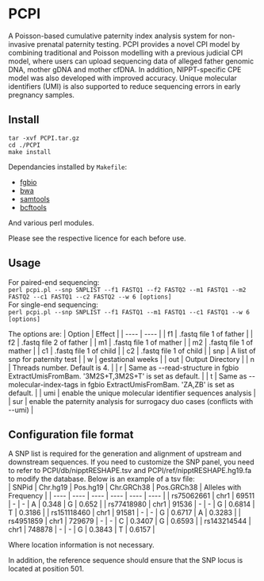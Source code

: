 # PCPI
A Poisson-based cumulative paternity index analysis system for non-invasive prenatal paternity testing. PCPI provides a novel CPI model by combining traditional and Poisson modelling with a previous judicial CPI model, where users can upload sequencing data of alleged father genomic DNA, mother gDNA and mother cfDNA. In addition, NIPPT-specific CPE model was also developed with improved accuracy. Unique molecular identifiers (UMI) is also supported to reduce sequencing errors in early pregnancy samples.

## Install
	tar -xvf PCPI.tar.gz
	cd ./PCPI
	make install

Dependancies installed by `Makefile`:

+ [fgbio](https://github.com/fulcrumgenomics/fgbio)
+ [bwa](https://github.com/lh3/bwa)
+ [samtools](https://github.com/samtools/samtools)
+ [bcftools](https://github.com/samtools/bcftools)  

And various perl modules.

Please see the respective licence for each before use.

## Usage
For paired-end sequencing:  
`perl pcpi.pl --snp SNPLIST --f1 FASTQ1 --f2 FASTQ2 --m1 FASTQ1 --m2 FASTQ2 --c1 FASTQ1 --c2 FASTQ2 --w 6 [options]`  
For single-end sequencing:  
`perl pcpi.pl --snp SNPLIST --f1 FASTQ1 --m1 FASTQ1 --c1 FASTQ1 --w 6 [options]`  

The options are:
| Option | Effect |
| ---- | ---- |
| f1 | .fastq file 1 of father |
| f2 | .fastq file 2 of father |
| m1 | .fastq file 1 of mather |
| m2 | .fastq file 1 of mather |
| c1 | .fastq file 1 of child |
| c2 | .fastq file 1 of child |
| snp | A list of snp for paternity test |
| w | gestational weeks |
| out | Output Directory |
| n | Threads number. Default is 4. |
| r | Same as --read-structure in fgbio ExtractUmisFromBam. '3M2S+T,3M2S+T' is set as default. |
| t | Same as --molecular-index-tags in fgbio ExtractUmisFromBam. 'ZA,ZB' is set as default. |
| umi | enable the unique molecular identifier sequences analysis |  
| sur | enable the paternity analysis for surrogacy duo cases (conflicts with --umi) |

## Configuration file format
A SNP list is required for the generation and alignment of upstream and downstream sequences. If you need to customize the SNP panel, you need to refer to PCPI/db/nipptRESHAPE.tsv and PCPI/ref/nipptRESHAPE.hg19.fa to modify the database.
Below is an example of a tsv file:  
| SNPid | Chr.hg19 | Pos.hg19 | Chr.GRCh38 | Pos.GRCh38 | Alleles with Frequency |
| ---- | ---- | ---- | ---- | ---- | ---- |
| rs75062661 | chr1 | 69511 | - | - | A | 0.348 | G | 0.652 |
| rs77418980 | chr1 | 91536 | - | - | G | 0.6814 | T | 0.3186 |
| rs151118460 | chr1 | 91581 | - | - | G | 0.6717 | A | 0.3283 |
| rs4951859 | chr1 | 729679 | - | - | C | 0.3407 | G | 0.6593 |
| rs143214544 | chr1 | 748878 | - | - | G | 0.3843 | T | 0.6157 |  

Where location information is not necessary.

In addition, the reference sequence should ensure that the SNP locus is located at position 501.  
